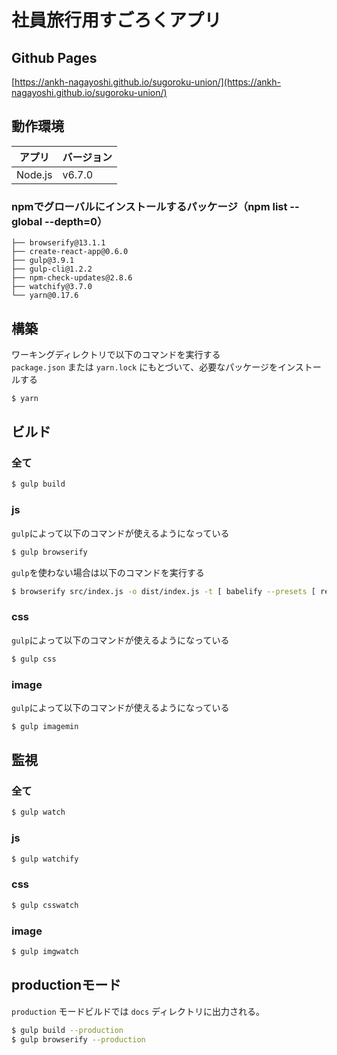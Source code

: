 # 社員旅行用すごろくアプリ

## Github Pages

[https://ankh-nagayoshi.github.io/sugoroku-union/](https://ankh-nagayoshi.github.io/sugoroku-union/)

## 動作環境

|アプリ|バージョン|
|---|---|
|Node.js|v6.7.0|

### npmでグローバルにインストールするパッケージ（npm list --global --depth=0）

```
├── browserify@13.1.1
├── create-react-app@0.6.0
├── gulp@3.9.1
├── gulp-cli@1.2.2
├── npm-check-updates@2.8.6
├── watchify@3.7.0
└── yarn@0.17.6
```

## 構築

ワーキングディレクトリで以下のコマンドを実行する  
`package.json` または `yarn.lock` にもとづいて、必要なパッケージをインストールする  
```sh
$ yarn
```

## ビルド

### 全て

```sh
$ gulp build
```

### js

`gulp`によって以下のコマンドが使えるようになっている
```sh
$ gulp browserify
```

`gulp`を使わない場合は以下のコマンドを実行する
```sh
$ browserify src/index.js -o dist/index.js -t [ babelify --presets [ react es2015 ] ]
```

### css

`gulp`によって以下のコマンドが使えるようになっている
```sh
$ gulp css
```

### image

`gulp`によって以下のコマンドが使えるようになっている
```sh
$ gulp imagemin
```

## 監視

### 全て

```sh
$ gulp watch
```

### js

```sh
$ gulp watchify
```

### css

```sh
$ gulp csswatch
```

### image

```sh
$ gulp imgwatch
```

## productionモード

`production` モードビルドでは `docs` ディレクトリに出力される。

```sh
$ gulp build --production
$ gulp browserify --production
```
